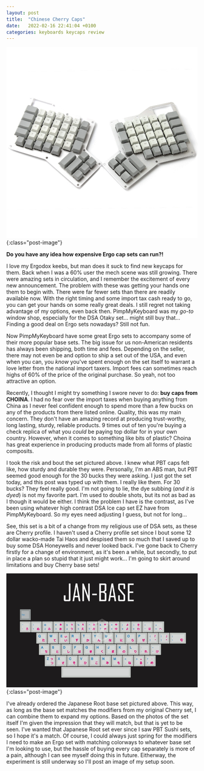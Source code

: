 ```yaml
---
layout: post
title:  "Chinese Cherry Caps"
date:   2022-02-16 22:41:04 +0100
categories: keyboards keycaps review
---
```


![Cherry Profile Ergo Caps](/img/choinaCaps.jpg){:class="post-image"}

__Do you have any idea how expensive Ergo cap sets can run?!__

I love my Ergodox keebs, but man does it suck to find new keycaps for them. Back when I was a 60% user the mech scene was still growing. There were amazing sets in circulation, and I remember the excitement of every new announcement. The problem with these was getting your hands one them to begin with. There were far fewer sets than there are readily available now. With the right timing and some import tax cash ready to go, you can get your hands on some really great deals. I still regret not taking advantage of my options, even back then. PimpMyKeyboard was my _go-to_ window shop, especially for the DSA Otaky set... might still buy that... Finding a good deal on Ergo sets nowadays? Still not fun.

Now PimpMyKeyboard have some great Ergo sets to accompany some of their more popular base sets. The big issue for us non-American residents has always been shipping, both time and fees. Depending on the seller, there may not even be and option to ship a set out of the USA, and even when you can, you _know_ you've spent enough on the set itself to warrant a love letter from the national import taxers. Import fees can sometimes reach highs of 60% of the price of the original purchase. So yeah, not too attractive an option. 

Recently, I thought I might try something I swore never to do: __buy caps from CHOINA__. I had no fear over the import taxes when buying anything from China as I never feel confident enough to spend more than a few bucks on any of the products from there listed online. Quality, this was my main concern. They don't have an amazing record at producing trust-worthy, long lasting, sturdy, reliable products. 9 times out of ten you're buying a check replica of what you _could_ be paying top dollar for in your own country. However, when it comes to something like bits of plastic? Choina has great experience in producing products made from all forms of plastic composits. 

I took the risk and bout the set pictured above. I knew what PBT caps felt like, how sturdy and durable they were. Personally, I'm an ABS man, but PBT seemed good enough for the 30 bucks they were asking. I just got the set today, and this post was typed up with them. I really like them. For 30 bucks? They feel really good. I'm not going to lie, the dye subbing (_and it is dyed_) is not my favorite part. I'm used to double shots, but its not as bad as I though it would be either. I think the problem I have is the contrast, as I've been using whatever high contrast DSA Ice cap set EZ have from PimpMyKeyboard. So my eyes need adjusting I guess, but not for long...

See, this set is a bit of a change from my religious use of DSA sets, as these are Cherry profile. I haven't used a Cherry profile set since I bout some 12 dollar wacko-made Tai Haos and despised them so much that I saved up to buy some DSA Honeywells and never looked back. I've gone back to Cherry firstly for a change of environment, as it's been a while, but secondly, to put in place a plan so stupid that it just might work... I'm going to skirt around limitations and buy Cherry base sets! 

![Japanese Root](/img/jpBase.jpg){:class="post-image"}

I've already ordered the Japanese Root base set pictured above. This way, as long as the base set matches the modifiers from my original Cherry set, I can combine them to expand my options. Based on the photos of the set itself I'm given the impression that they will match, but that is yet to be seen. I've wanted that Japanese Root set ever since I saw PBT Sushi sets, so I hope it's a match. Of course, I could always just spring for the modifiers I need to make an Ergo set with matching colorways to whatever base set I'm looking to use, but the hassle of buying every cap separately is more of a pain, although I can see myself doing this in future. Eitherway, the experiment is still underway so I'll post an image of my setup soon. 